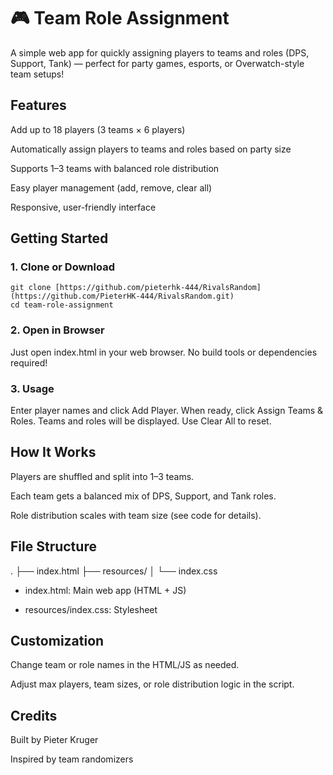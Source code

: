 # 🎮 Team Role Assignment

A simple web app for quickly assigning players to teams and roles (DPS, Support, Tank) — perfect for party games, esports, or Overwatch-style team setups!

## Features
Add up to 18 players (3 teams × 6 players)

Automatically assign players to teams and roles based on party size

Supports 1–3 teams with balanced role distribution

Easy player management (add, remove, clear all)

Responsive, user-friendly interface

## Getting Started
### 1. Clone or Download

```
git clone [https://github.com/pieterhk-444/RivalsRandom](https://github.com/PieterHK-444/RivalsRandom.git)
cd team-role-assignment
```

### 2. Open in Browser
Just open index.html in your web browser.
No build tools or dependencies required!

### 3. Usage
Enter player names and click Add Player.
When ready, click Assign Teams & Roles.
Teams and roles will be displayed.
Use Clear All to reset.

## How It Works
Players are shuffled and split into 1–3 teams.

Each team gets a balanced mix of DPS, Support, and Tank roles.

Role distribution scales with team size (see code for details).

## File Structure
.
├── index.html
├── resources/
│   └── index.css

- index.html: Main web app (HTML + JS)

- resources/index.css: Stylesheet

## Customization
Change team or role names in the HTML/JS as needed.

Adjust max players, team sizes, or role distribution logic in the script.

## Credits
Built by Pieter Kruger

Inspired by team randomizers 
